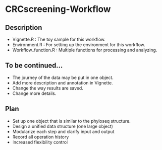 # CRCscreening-Workflow

## Description
 * Vignette.R : The toy sample for this workflow.
 * Environment.R : For setting up the environment for this workflow.
 * Workflow_function.R : Multiple functions for processing and analyzing.

## To be continued...
 * The journey of the data may be put in one object.
 * Add more description and annotation in Vignette.
 * Change the way results are saved.
 * Change more details.

## Plan
 * Set up one object that is similar to the phyloseq structure.
 * Design a unified data structure (one large object)
 * Modularize each step and clarify input and output
 * Record all operation history
 * Increased flexibility control